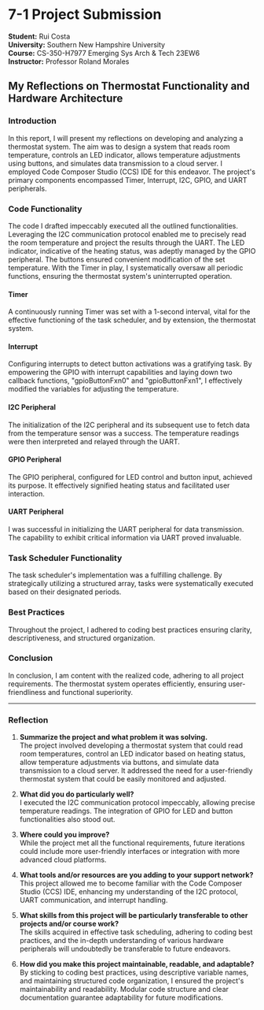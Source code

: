 # 7-1 Project Submission

**Student:** Rui Costa  
**University:** Southern New Hampshire University  
**Course:** CS-350-H7977 Emerging Sys Arch & Tech 23EW6  
**Instructor:** Professor Roland Morales  

## My Reflections on Thermostat Functionality and Hardware Architecture

### Introduction
In this report, I will present my reflections on developing and analyzing a thermostat system. The aim was to design a system that reads room temperature, controls an LED indicator, allows temperature adjustments using buttons, and simulates data transmission to a cloud server. I employed Code Composer Studio (CCS) IDE for this endeavor. The project's primary components encompassed Timer, Interrupt, I2C, GPIO, and UART peripherals.

### Code Functionality
The code I drafted impeccably executed all the outlined functionalities. Leveraging the I2C communication protocol enabled me to precisely read the room temperature and project the results through the UART. The LED indicator, indicative of the heating status, was adeptly managed by the GPIO peripheral. The buttons ensured convenient modification of the set temperature. With the Timer in play, I systematically oversaw all periodic functions, ensuring the thermostat system's uninterrupted operation.

#### Timer
A continuously running Timer was set with a 1-second interval, vital for the effective functioning of the task scheduler, and by extension, the thermostat system.

#### Interrupt
Configuring interrupts to detect button activations was a gratifying task. By empowering the GPIO with interrupt capabilities and laying down two callback functions, "gpioButtonFxn0" and "gpioButtonFxn1", I effectively modified the variables for adjusting the temperature.

#### I2C Peripheral
The initialization of the I2C peripheral and its subsequent use to fetch data from the temperature sensor was a success. The temperature readings were then interpreted and relayed through the UART.

#### GPIO Peripheral
The GPIO peripheral, configured for LED control and button input, achieved its purpose. It effectively signified heating status and facilitated user interaction.

#### UART Peripheral
I was successful in initializing the UART peripheral for data transmission. The capability to exhibit critical information via UART proved invaluable.

### Task Scheduler Functionality
The task scheduler's implementation was a fulfilling challenge. By strategically utilizing a structured array, tasks were systematically executed based on their designated periods.

### Best Practices
Throughout the project, I adhered to coding best practices ensuring clarity, descriptiveness, and structured organization.

### Conclusion
In conclusion, I am content with the realized code, adhering to all project requirements. The thermostat system operates efficiently, ensuring user-friendliness and functional superiority.

---

### Reflection

1. **Summarize the project and what problem it was solving.**  
   The project involved developing a thermostat system that could read room temperatures, control an LED indicator based on heating status, allow temperature adjustments via buttons, and simulate data transmission to a cloud server. It addressed the need for a user-friendly thermostat system that could be easily monitored and adjusted.

2. **What did you do particularly well?**  
   I executed the I2C communication protocol impeccably, allowing precise temperature readings. The integration of GPIO for LED and button functionalities also stood out.

3. **Where could you improve?**  
   While the project met all the functional requirements, future iterations could include more user-friendly interfaces or integration with more advanced cloud platforms.

4. **What tools and/or resources are you adding to your support network?**  
   This project allowed me to become familiar with the Code Composer Studio (CCS) IDE, enhancing my understanding of the I2C protocol, UART communication, and interrupt handling.

5. **What skills from this project will be particularly transferable to other projects and/or course work?**  
   The skills acquired in effective task scheduling, adhering to coding best practices, and the in-depth understanding of various hardware peripherals will undoubtedly be transferable to future endeavors.

6. **How did you make this project maintainable, readable, and adaptable?**  
   By sticking to coding best practices, using descriptive variable names, and maintaining structured code organization, I ensured the project's maintainability and readability. Modular code structure and clear documentation guarantee adaptability for future modifications.
